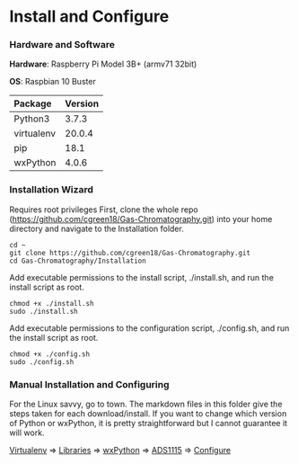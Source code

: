 # Install and Configure
### Hardware and Software
**Hardware**: Raspberry Pi Model 3B+ (armv71 32bit)

**OS**: Raspbian 10 Buster

|Package     | Version |
|:-----------|:--------|
| Python3 | 3.7.3 |
| virtualenv | 20.0.4 |
| pip | 18.1 |
| wxPython | 4.0.6 |

### Installation Wizard
Requires root privileges
First, clone the whole repo (https://github.com/cgreen18/Gas-Chromatography.git) into your home directory and navigate to the Installation folder.
```
cd ~
git clone https://github.com/cgreen18/Gas-Chromatography.git
cd Gas-Chromatography/Installation
```

Add executable permissions to the install script, ./install.sh, and run the install script as root.
```
chmod +x ./install.sh
sudo ./install.sh
```

Add executable permissions to the configuration script, ./config.sh, and run the install script as root.
```
chmod +x ./config.sh
sudo ./config.sh
```

### Manual Installation and Configuring
For the Linux savvy, go to town. The markdown files in this folder give the steps taken for each download/install. If you want to change which version of Python or wxPython, it is pretty straightforward but I cannot guarantee it will work.

[Virtualenv](https://github.com/cgreen18/Gas-Chromatography/blob/master/Installation/Virtualenv.md) => [Libraries](https://github.com/cgreen18/Gas-Chromatography/blob/master/Installation/Libraries.md) => [wxPython](https://github.com/cgreen18/Gas-Chromatography/blob/master/Installation/wxPython.md) => [ADS1115](https://github.com/cgreen18/Gas-Chromatography/blob/master/Installation/ADS1x15.md) => [Configure](https://github.com/cgreen18/Gas-Chromatography/blob/master/Installation/Configuration.md)
